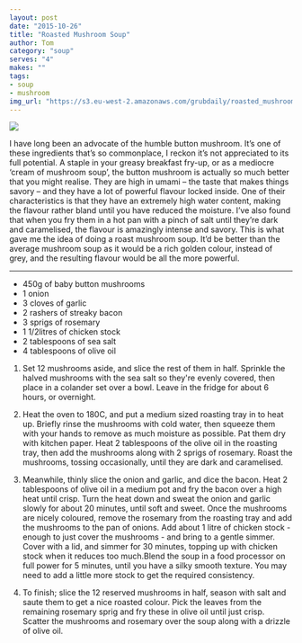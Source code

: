 ```yaml
---
layout: post
date: "2015-10-26"
title: "Roasted Mushroom Soup"
author: Tom
category: "soup"
serves: "4"
makes: ""
tags:
- soup
- mushroom
img_url: "https://s3.eu-west-2.amazonaws.com/grubdaily/roasted_mushroom_soup.jpg"
---
```

<img src="https://s3.eu-west-2.amazonaws.com/grubdaily/roasted_mushroom_soup.jpg" />

I have long been an advocate of the humble button mushroom. It’s one of these ingredients that’s so commonplace, I reckon it’s not appreciated to its full potential. A staple in your greasy breakfast fry-up, or as a mediocre ‘cream of mushroom soup’, the button mushroom is actually so much better that you might realise. They are high in umami – the taste that makes things savory – and they have a lot of powerful flavour locked inside. One of their characteristics is that they have an extremely high water content, making the flavour rather bland until you have reduced the moisture. I’ve also found that when you fry them in a hot pan with a pinch of salt until they’re dark and caramelised, the flavour is amazingly intense and savory. This is what gave me the idea of doing a roast mushroom soup. It’d be better than the average mushroom soup as it would be a rich golden colour, instead of grey, and the resulting flavour would be all the more powerful.

---
* 450g of baby button mushrooms
* 1 onion
* 3 cloves of garlic
* 2 rashers  of streaky bacon
* 3 sprigs of rosemary
* 1 1/2litres of chicken stock
* 2 tablespoons of sea salt
* 4 tablespoons of olive oil

1. Set 12 mushrooms aside, and slice the rest of them in half. Sprinkle the halved mushrooms with the sea salt so they're evenly covered, then place in a colander set over a bowl. Leave in the fridge for about 6 hours, or overnight.

2. Heat the oven to 180C, and put a medium sized roasting tray in to heat up. Briefly rinse the mushrooms with cold water, then squeeze them with your hands to remove as much moisture as possible. Pat them dry with kitchen paper. Heat 2 tablespoons of the olive oil in the roasting tray, then add the mushrooms along with 2 sprigs of rosemary. Roast the mushrooms, tossing occasionally, until they are dark and caramelised.

3. Meanwhile, thinly slice the onion and garlic, and dice the bacon. Heat 2 tablespoons of olive oil in a medium pot and fry the bacon over a high heat until crisp. Turn the heat down and sweat the onion and garlic slowly for about 20 minutes, until soft and sweet. Once the mushrooms are nicely coloured, remove the rosemary from the roasting tray and add the mushrooms to the pan of onions. Add about 1 litre of chicken stock - enough to just cover the mushrooms - and bring to a gentle simmer. Cover with a lid, and simmer for 30 minutes, topping up with chicken stock when it reduces too much.Blend the soup in a food processor on full power for 5 minutes, until you have a silky smooth texture. You may need to add a little more stock to get the required consistency.

4. To finish; slice the 12 reserved mushrooms in half, season with salt and saute them to get a nice roasted colour. Pick the leaves from the remaining rosemary sprig and fry these in olive oil until just crisp. Scatter the mushrooms and rosemary over the soup along with a drizzle of olive oil.

